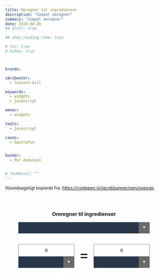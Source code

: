 ```yaml
---
title: Omregner til ingredienser
description: "Simpel omregner"
summary: "Simpel omregner"
date: 2019-08-28
## draft: true

## show_reading_time: true

# toc: true
# katex: true



brands:

skribenter:
  - lennart-kiil

keywords:
  - widgets
  - javascript

emner:
  - widgets

tools:
  - javascript

cases:
  - GastroFun


kunder:
  - Per Asmussen


# thumbnail: ""
---
```



Hovedsageligt kopieret fra: https://codepen.io/jacobbanner/pen/oxeoqp

<div class="omregner-wrapper">
<div class="converter-wrapper">
  <h3>Omregner til ingredienser</h3>

  <form name="property_form">
    <span>
      <select class="select-property" name="the_menu" size=1 onChange="UpdateUnitMenu(this, document.form_A.unit_menu); UpdateUnitMenu(this, document.form_B.unit_menu)">
      </select>
    </span>
  </form>

  <div class="converter-side-a">
    <form name="form_A" onSubmit="return false">
      <input type="text" class="numbersonly" name="unit_input" maxlength="20" value="0" onKeyUp="CalculateUnit(document.form_A, document.form_B)">
      <span>
        <select name="unit_menu" onChange="CalculateUnit(document.form_B, document.form_A)">
        </select>
      </span>
    </form>
  </div> <!-- /converter-side-a -->

 <div class="converter-equals">
   <p>=</p>
 </div> <!-- /converter-side-a -->

  <div class="converter-side-b">
    <form name="form_B" onSubmit="return false">
      <input type="text" class="numbersonly" name="unit_input" maxlength="20" value="0" onkeyup="CalculateUnit(document.form_B, document.form_A)">
      <span>
        <select name="unit_menu" onChange="CalculateUnit(document.form_A, document.form_B)">
        </select>
      </span>
    </form>
  </div> <!-- /converter-side-b -->
</div><!-- /converter-wrapper -->
</div><!-- /omregner-wrapper -->

<style>

.omregner-wrapper {
  margin: 2rem;
}

.omregner-wrapper::after {
    display: block;
    content: "";
    clear: both;
  }


.converter-wrapper {
  margin: 0 auto;
  width: 100%;
  max-width: 600px;
  text-align: center;
  padding: 10px;
  box-sizing: border-box;
}

.converter-wrapper input {
  font-size: 1em;
  width: 100%;
  text-align: center;
  margin-top: 10px;
  height: 40px;
  box-sizing: border-box;
}

.converter-wrapper span {
  position: relative;
  display: inline-block;
  vertical-align: middle;
  width: 100%;
}

.converter-wrapper span select {
  background-color: #263648;
  color: #fff;
  font-size: inherit;
  padding: 10px;
  width: 100%;
  border: 0;
  margin: 0;
  border-radius: 0px;
  text-indent: 0.01px;
  text-overflow: '';
  -webkit-appearance: none;
}

.converter-wrapper span::before,
.converter-wrapper span::after {
  content: "";
  position: absolute;
  pointer-events: none;
}

.converter-wrapper span::after {
  content: "\25BC";
  height: 1em;
  font-size: .625em;
  line-height: 1;
  right: 1.5em;
  top: 50%;
  margin-top: -.5em;
  color: white;
}

.converter-wrapper span::before {
  width: 2.5em;
  right: 0;
  top: 0;
  bottom: 0;
  border-radius: 0;
  background-color: dimgray;

}

.converter-side-a,
.converter-side-b {
  float: left;
  margin-top: 10px;
  box-sizing: border-box;
  width: 45%;
}

.converter-equals {
  float: left;
  box-sizing: border-box;
  width: 10%;
  font-size: 3rem;
  text-align: center;
}

.converter-equals p {
  line-height: 0.3;
}

.converter-side-a {
  padding-right: 10px;
}

.converter-side-b {
  padding-left: 10px;
}
</style>

<script>
//
// --- JAVASCRIPT UNIT CONVERTER

// If you study this file, you'll see that all the important data (namely, unit names and conversion factors) are explicitly defined as JavaScript arrays under the "Global Variable & Data Definitions" heading (which should be right under these comments).

// This is done, because: a) I figured it's the fastest way to do it, and b) it keeps everything in one file, making local storage and usage a snap.

// If you wanna mess with these array definitions, keep in mind the following (better study the definitions first before you read this; otherwise skip it altogether):

// 1) The unit[i][j] and factor[i][j] arrays should have the same j-length and their elements should correspond to each other in the j dimension; i.e. unit[0][2] should define the name and factor[0][2] the conversion factor of the SAME unit.  Duh!...

// 2) In every property (i.e. the i-dimension of the unit and factor arrays) there should be defined a 'primary' or 'base' unit, i.e. one with a conversion factor of 1.  The definitions of the other (secondary) units should use this formula:

// 1 [Secondary unit] = [Secondary unit conversion factor] [Primary Unit]
//                                   ^
//  This goes in the factor array ___|
//
//  e.g.: 1 ft = 0.3048 m

// ====================================
//  Global Variable & Data Definitions
// ====================================
var property = new Array();
var unit = new Array();
var factor = new Array();



property[0] = "Havregryn";
unit[0] = new Array("spsk", "tsk", "ml", "dl", "gram");
factor[0] = new Array(1, 0.333333333333333333, 0.06666666666666666666, 6.6666666666666666, 0.2);


property[1] = "Hvedemel";
unit[1] = new Array("spsk", "tsk", "ml", "dl", "gram");
factor[1] = new Array(1, 0.333333333333333333, 0.06666666666666666666, 6.6666666666666666, 0.1111111111111111111111);

property[2] = "Kartoffelmel";
unit[2] = new Array("spsk", "tsk", "ml", "dl", "gram");
factor[2] = new Array(1, 0.333333333333333333, 0.06666666666666666666, 6.6666666666666666, 0.08333333333333333333);












// ===========
//  Functions
// ===========

function UpdateUnitMenu(propMenu, unitMenu) {
  // Updates the units displayed in the unitMenu according to the selection of property in the propMenu.
  var i;
  i = propMenu.selectedIndex;
  FillMenuWithArray(unitMenu, unit[i]);
}

function FillMenuWithArray(myMenu, myArray) {
  // Fills the options of myMenu with the elements of myArray.
  // !CAUTION!: It replaces the elements, so old ones will be deleted.
  var i;
  myMenu.length = myArray.length;
  for (i = 0; i < myArray.length; i++) {
    myMenu.options[i].text = myArray[i];
  }
}

function CalculateUnit(sourceForm, targetForm) {
  // A simple wrapper function to validate input before making the conversion
  var sourceValue = sourceForm.unit_input.value;

  // First check if the user has given numbers or anything that can be made to one...
  sourceValue = parseFloat(sourceValue);
  if (!isNaN(sourceValue) || sourceValue == 0) {
    // If we can make a valid floating-point number, put it in the text box and convert!
    sourceForm.unit_input.value = sourceValue;
    ConvertFromTo(sourceForm, targetForm);
  }
}

function ConvertFromTo(sourceForm, targetForm) {
  // Converts the contents of the sourceForm input box to the units specified in the targetForm unit menu and puts the result in the targetForm input box.In other words, this is the heart of the whole script...
  var propIndex;
  var sourceIndex;
  var sourceFactor;
  var targetIndex;
  var targetFactor;
  var result;

  // Start by checking which property we are working in...
  propIndex = document.property_form.the_menu.selectedIndex;

  // Let's determine what unit are we converting FROM (i.e. source) and the factor needed to convert that unit to the base unit.
  sourceIndex = sourceForm.unit_menu.selectedIndex;
  sourceFactor = factor[propIndex][sourceIndex];

  // Cool! Let's do the same thing for the target unit - the units we are converting TO:
  targetIndex = targetForm.unit_menu.selectedIndex;
  targetFactor = factor[propIndex][targetIndex];

  // Simple, huh? let's do the math: a) convert the source TO the base unit: (The input has been checked by the CalculateUnit function).

  result = sourceForm.unit_input.value;
  // Handle Temperature increments!
  if (property[propIndex] == "Temperature") {
    result = parseFloat(result) + tempIncrement[sourceIndex];
  }
  result = result * sourceFactor;

  // not done yet... now, b) use the targetFactor to convert FROM the base unit
  // to the target unit...
  result = result / targetFactor;
  // Again, handle Temperature increments!
  if (property[propIndex] == "Temperature") {
    result = parseFloat(result) - tempIncrement[targetIndex];
  }

  // Ta-da! All that's left is to update the target input box:
  targetForm.unit_input.value = result;
}

// This fragment initializes the property dropdown menu using the data defined above in the 'Data Definitions' section
window.onload = function(e) {
  FillMenuWithArray(document.property_form.the_menu, property);
  UpdateUnitMenu(document.property_form.the_menu, document.form_A.unit_menu);
  UpdateUnitMenu(document.property_form.the_menu, document.form_B.unit_menu)
}

// Restricting textboxes to accept numbers + navigational keys only
document.getElementByClass('numbersonly').addEventListener('keydown', function(e) {
  var key = e.keyCode ? e.keyCode : e.which;

  if (!([8, 9, 13, 27, 46, 110, 190].indexOf(key) !== -1 ||
      (key == 65 && (e.ctrlKey || e.metaKey)) || // Select All
      (key == 67 && (e.ctrlKey || e.metaKey)) || // Copy
      (key == 86 && (e.ctrlKey || e.metaKey)) || // Paste
      (key >= 35 && key <= 40) || // End, Home, Arrows
      (key >= 48 && key <= 57 && !(e.shiftKey || e.altKey)) || // Numeric Keys
      (key >= 96 && key <= 105) // Numpad
      (key == 190) // Numpad
    )) e.preventDefault();
});
</script>
